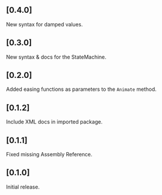 ## [0.4.0]

New syntax for damped values.

## [0.3.0]

New syntax & docs for the StateMachine.

## [0.2.0]

Added easing functions as parameters to the `Animate` method.

## [0.1.2]

Include XML docs in imported package.

## [0.1.1]

Fixed missing Assembly Reference.

## [0.1.0]

Initial release.
